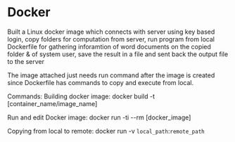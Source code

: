 # Docker
Built a Linux docker image which connects with server using key based login, copy folders for computation from server, run program from local Dockerfile for gathering inforamtion of word documents on the copied folder & of system user, save the result in a file and sent back the output file to the server

The image attached just needs run command after the image is created since Dockerfile has commands to copy and execute from local.

Commands:
Building docker image:
docker build -t [container_name/image_name]

Run and edit Docker image:
docker run -ti --rm [docker_image]

Copying from local to remote:
docker  run  -v `local_path`:`remote_path`
